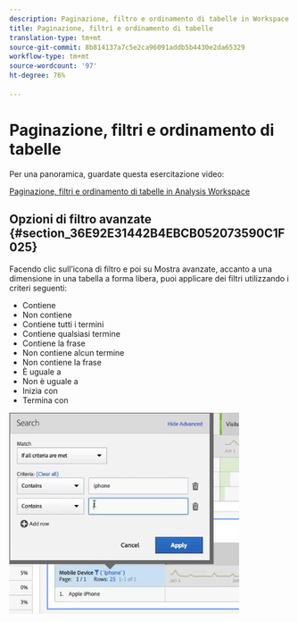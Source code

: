 ```yaml
---
description: Paginazione, filtro e ordinamento di tabelle in Workspace
title: Paginazione, filtri e ordinamento di tabelle
translation-type: tm+mt
source-git-commit: 8b814137a7c5e2ca96091addb5b4430e2da65329
workflow-type: tm+mt
source-wordcount: '97'
ht-degree: 76%

---
```



# Paginazione, filtri e ordinamento di tabelle

Per una panoramica, guardate questa esercitazione video:

[Paginazione, filtri e ordinamento di tabelle in Analysis Workspace](https://docs.adobe.com/help/en/analytics-learn/tutorials/analysis-workspace/building-freeform-tables/pagination-filtering-sorting-tables.html)

## Opzioni di filtro avanzate {#section_36E92E31442B4EBCB052073590C1F025}

Facendo clic sull’icona di filtro e poi su Mostra avanzate, accanto a una dimensione in una tabella a forma libera, puoi applicare dei filtri utilizzando i criteri seguenti:

* Contiene
* Non contiene
* Contiene tutti i termini
* Contiene qualsiasi termine
* Contiene la frase
* Non contiene alcun termine
* Non contiene la frase
* È uguale a
* Non è uguale a
* Inizia con
* Termina con

![](assets/advanced-filter.png)

